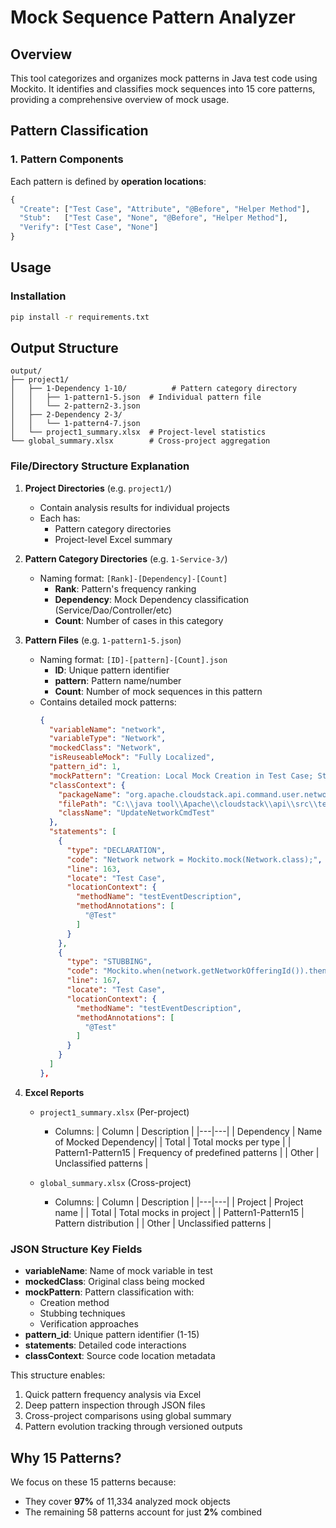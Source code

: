 
# Mock Sequence Pattern Analyzer

## Overview
This tool categorizes and organizes mock patterns in Java test code using Mockito. It identifies and classifies mock sequences into 15 core patterns, providing a comprehensive overview of mock usage.

## Pattern Classification
### 1. Pattern Components
Each pattern is defined by **operation locations**:
```python
{
  "Create": ["Test Case", "Attribute", "@Before", "Helper Method"],
  "Stub":   ["Test Case", "None", "@Before", "Helper Method"],
  "Verify": ["Test Case", "None"]
}
```


## Usage
### Installation
```bash
pip install -r requirements.txt
```



## Output Structure

```
output/
├── project1/
│   ├── 1-Dependency 1-10/          # Pattern category directory
│   │   ├── 1-pattern1-5.json  # Individual pattern file
│   │   └── 2-pattern2-3.json
│   ├── 2-Dependency 2-3/   
│   │   └── 1-pattern4-7.json
│   └── project1_summary.xlsx  # Project-level statistics
└── global_summary.xlsx        # Cross-project aggregation
```

### File/Directory Structure Explanation

1. **Project Directories** (e.g. `project1/`)
   - Contain analysis results for individual projects
   - Each has:
     - Pattern category directories
     - Project-level Excel summary

2. **Pattern Category Directories** (e.g. `1-Service-3/`)
   - Naming format: `[Rank]-[Dependency]-[Count]`
     - **Rank**: Pattern's frequency ranking
     - **Dependency**: Mock Dependency classification (Service/Dao/Controller/etc)
     - **Count**: Number of cases in this category

3. **Pattern Files** (e.g. `1-pattern1-5.json`)
   - Naming format: `[ID]-[pattern]-[Count].json`
     - **ID**: Unique pattern identifier
     - **pattern**: Pattern name/number
     - **Count**: Number of mock sequences in this pattern
   - Contains detailed mock patterns:
      ```json
      {
        "variableName": "network",
        "variableType": "Network",
        "mockedClass": "Network",
        "isReuseableMock": "Fully Localized",
        "pattern_id": 1,
        "mockPattern": "Creation: Local Mock Creation in Test Case; Stubbing: Test Case; Verification: None",
        "classContext": {
          "packageName": "org.apache.cloudstack.api.command.user.network",
          "filePath": "C:\\java tool\\Apache\\cloudstack\\api\\src\\test\\java\\org\\apache\\cloudstack\\api\\command\\user\\network\\UpdateNetworkCmdTest.java",
          "className": "UpdateNetworkCmdTest"
        },
        "statements": [
          {
            "type": "DECLARATION",
            "code": "Network network = Mockito.mock(Network.class);",
            "line": 163,
            "locate": "Test Case",
            "locationContext": {
              "methodName": "testEventDescription",
              "methodAnnotations": [
                "@Test"
              ]
            }
          },
          {
            "type": "STUBBING",
            "code": "Mockito.when(network.getNetworkOfferingId()).thenReturn(networkOfferingId);",
            "line": 167,
            "locate": "Test Case",
            "locationContext": {
              "methodName": "testEventDescription",
              "methodAnnotations": [
                "@Test"
              ]
            }
          }
        ]
      },
      ```


4. **Excel Reports**
   - `project1_summary.xlsx` (Per-project)
     - Columns:
       | Column | Description |
       |---|---|
       | Dependency | Name of Mocked Dependency|
       | Total | Total mocks per type |
       | Pattern1-Pattern15 | Frequency of predefined patterns |
       | Other | Unclassified patterns |

   - `global_summary.xlsx` (Cross-project)
     - Columns:
       | Column | Description |
       |---|---|
       | Project | Project name |
       | Total | Total mocks in project |
       | Pattern1-Pattern15 | Pattern distribution |
       | Other | Unclassified patterns |

### JSON Structure Key Fields
- **variableName**: Name of mock variable in test
- **mockedClass**: Original class being mocked
- **mockPattern**: Pattern classification with:
  - Creation method
  - Stubbing techniques
  - Verification approaches
- **pattern_id**: Unique pattern identifier (1-15)
- **statements**: Detailed code interactions
- **classContext**: Source code location metadata

This structure enables:
1. Quick pattern frequency analysis via Excel
2. Deep pattern inspection through JSON files
3. Cross-project comparisons using global summary
4. Pattern evolution tracking through versioned outputs

## Why 15 Patterns?
We focus on these 15 patterns because:
- They cover **97%** of 11,334 analyzed mock objects
- The remaining 58 patterns account for just **2%** combined

